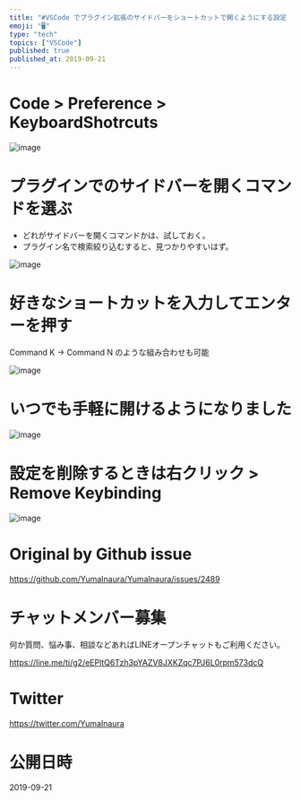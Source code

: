 ```yaml
---
title: "#VSCode でプラグイン拡張のサイドバーをショートカットで開くようにする設定 ( Code > Preference > Keyboar"
emoji: "🖥"
type: "tech"
topics: ["VSCode"]
published: true
published_at: 2019-09-21
---
```




# Code > Preference > KeyboardShotrcuts

![image](https://user-images.githubusercontent.com/13635059/65362997-a96eab80-dc44-11e9-8bf0-8216979b24d1.png)

# プラグインでのサイドバーを開くコマンドを選ぶ

- どれがサイドバーを開くコマンドかは、試しておく。
- プラグイン名で検索絞り込むすると、見つかりやすいはず。

![image](https://user-images.githubusercontent.com/13635059/65363000-ac699c00-dc44-11e9-9773-1b2b5244b1ef.png)

# 好きなショートカットを入力してエンターを押す

Command K -> Command N のような組み合わせも可能

![image](https://user-images.githubusercontent.com/13635059/65363001-aecbf600-dc44-11e9-87cb-cffe2bf47f16.png)


# いつでも手軽に開けるようになりました

![image](https://user-images.githubusercontent.com/13635059/65363075-0c604280-dc45-11e9-8dde-54409b7218e6.png)

# 設定を削除するときは右クリック > Remove Keybinding

![image](https://user-images.githubusercontent.com/13635059/65363002-affd2300-dc44-11e9-9a64-db00a9c80ea5.png)


# Original by Github issue

https://github.com/YumaInaura/YumaInaura/issues/2489








<!-- Update From Qiita API -->

# チャットメンバー募集


何か質問、悩み事、相談などあればLINEオープンチャットもご利用ください。

https://line.me/ti/g2/eEPltQ6Tzh3pYAZV8JXKZqc7PJ6L0rpm573dcQ





# Twitter


https://twitter.com/YumaInaura


<!-- Update From Qiita API -->



# 公開日時

2019-09-21
